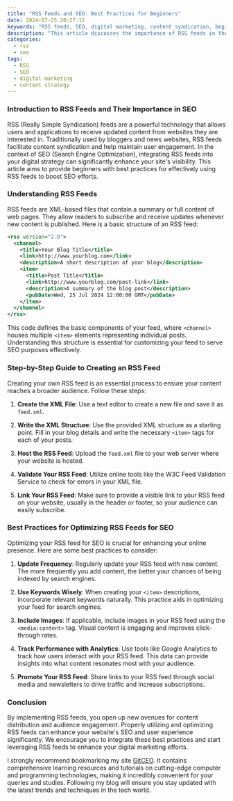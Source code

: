 ```yaml
---
title: "RSS Feeds and SEO: Best Practices for Beginners"
date: 2024-07-25 20:27:12
keywords: "RSS feeds, SEO, digital marketing, content syndication, beginners guide"
description: "This article discusses the importance of RSS feeds in the realm of SEO. It delves into best practices that beginners should adopt to enhance their website visibility and traffic using RSS feeds. By understanding how to effectively implement and optimize RSS feeds, you can improve your site's SEO and reach a wider audience. The article includes step-by-step instructions and code examples, ensuring that even those new to digital marketing can follow along easily. Whether you're a blogger, small business owner, or just starting, mastering RSS feeds can significantly benefit your online presence."
categories:
  - rss
  - seo
tags:
  - RSS
  - SEO
  - digital marketing
  - content strategy
---
```


### Introduction to RSS Feeds and Their Importance in SEO

RSS (Really Simple Syndication) feeds are a powerful technology that allows users and applications to receive updated content from websites they are interested in. Traditionally used by bloggers and news websites, RSS feeds facilitate content syndication and help maintain user engagement. In the context of SEO (Search Engine Optimization), integrating RSS feeds into your digital strategy can significantly enhance your site's visibility. This article aims to provide beginners with best practices for effectively using RSS feeds to boost SEO efforts.

<!-- more -->

### Understanding RSS Feeds

RSS feeds are XML-based files that contain a summary or full content of web pages. They allow readers to subscribe and receive updates whenever new content is published. Here is a basic structure of an RSS feed:

```xml
<rss version="2.0">
  <channel>
    <title>Your Blog Title</title>
    <link>http://www.yourblog.com</link>
    <description>A short description of your blog</description>
    <item>
      <title>Post Title</title>
      <link>http://www.yourblog.com/post-link</link>
      <description>A summary of the blog post</description>
      <pubDate>Wed, 25 Jul 2024 12:00:00 GMT</pubDate>
    </item>
  </channel>
</rss>
```

This code defines the basic components of your feed, where `<channel>` houses multiple `<item>` elements representing individual posts. Understanding this structure is essential for customizing your feed to serve SEO purposes effectively.

### Step-by-Step Guide to Creating an RSS Feed

Creating your own RSS feed is an essential process to ensure your content reaches a broader audience. Follow these steps:

1. **Create the XML File**: Use a text editor to create a new file and save it as `feed.xml`.

2. **Write the XML Structure**: Use the provided XML structure as a starting point. Fill in your blog details and write the necessary `<item>` tags for each of your posts.

3. **Host the RSS Feed**: Upload the `feed.xml` file to your web server where your website is hosted.

4. **Validate Your RSS Feed**: Utilize online tools like the W3C Feed Validation Service to check for errors in your XML file.

5. **Link Your RSS Feed**: Make sure to provide a visible link to your RSS feed on your website, usually in the header or footer, so your audience can easily subscribe.

### Best Practices for Optimizing RSS Feeds for SEO

Optimizing your RSS feed for SEO is crucial for enhancing your online presence. Here are some best practices to consider:

1. **Update Frequency**: Regularly update your RSS feed with new content. The more frequently you add content, the better your chances of being indexed by search engines.

2. **Use Keywords Wisely**: When creating your `<item>` descriptions, incorporate relevant keywords naturally. This practice aids in optimizing your feed for search engines.

3. **Include Images**: If applicable, include images in your RSS feed using the `<media:content>` tag. Visual content is engaging and improves click-through rates.

4. **Track Performance with Analytics**: Use tools like Google Analytics to track how users interact with your RSS feed. This data can provide insights into what content resonates most with your audience.

5. **Promote Your RSS Feed**: Share links to your RSS feed through social media and newsletters to drive traffic and increase subscriptions.

### Conclusion

By implementing RSS feeds, you open up new avenues for content distribution and audience engagement. Properly utilizing and optimizing RSS feeds can enhance your website's SEO and user experience significantly. We encourage you to integrate these best practices and start leveraging RSS feeds to enhance your digital marketing efforts.

I strongly recommend bookmarking my site [GitCEO](https://gitceo.com). It contains comprehensive learning resources and tutorials on cutting-edge computer and programming technologies, making it incredibly convenient for your queries and studies. Following my blog will ensure you stay updated with the latest trends and techniques in the tech world.